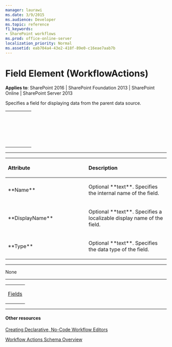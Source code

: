 ```yaml
---
manager: laurawi
ms.date: 3/9/2015
ms.audience: Developer
ms.topic: reference
f1_keywords:
- SharePoint workflows
ms.prod: office-online-server
localization_priority: Normal
ms.assetid: eab704a4-43e2-418f-89e0-c16eae7aab7b
---
```


# Field Element (WorkflowActions)

**Applies to**: SharePoint 2016 | SharePoint Foundation 2013 | SharePoint Online | SharePoint Server 2013

Specifies a field for displaying data from the parent data source.

<span codelanguage="other"></span>
<table>
<colgroup>
<col width="100%" />
</colgroup>
<tbody>
<tr class="odd">
<td align="left"><pre><code><SchemaSource>
    <Fields>
        <Field>
        </Field>
    </Fields>
</SchemaSource></code></pre></td>
</tr>
</tbody>
</table>


-----------------------------------------------------------------------------------------------------------------------------------------------------------------------------------------------

<table>
<colgroup>
<col width="50%" />
<col width="50%" />
</colgroup>
<thead>
<tr class="header">
<th align="left"><p>Attribute</p></th>
<th align="left"><p>Description</p></th>
</tr>
</thead>
<tbody>
<tr class="odd">
<td align="left"><p>**Name**</p></td>
<td align="left"><p>Optional **text**. Specifies the internal name of the field.</p></td>
</tr>
<tr class="even">
<td align="left"><p>**DisplayName**</p></td>
<td align="left"><p>Optional **text**. Specifies a localizable display name of the field.</p></td>
</tr>
<tr class="odd">
<td align="left"><p>**Type**</p></td>
<td align="left"><p>Optional **text**. Specifies the data type of the field.</p></td>
</tr>
</tbody>
</table>


---------------------------------------------------------------------------------------------------------------------------------------------------------------------------------------------------

None


---------------------------------------------------------------------------------------------------------------------------------------------------------------------------------------------------

<table>
<colgroup>
<col width="100%" />
</colgroup>
<tbody>
<tr class="odd">
<td align="left"><p><a href="fields-element-workflowactions.md">Fields</a></p></td>
</tr>
</tbody>
</table>


-------------------------------------------------------------------------------------------------------------------------------------------------------------------------------------------

#### Other resources

[Creating Declarative, No-Code Workflow
Editors](http://msdn.microsoft.com/library/60dfda8d-e724-4d7d-9578-aa239c362dcf(Office.15).aspx)

[Workflow Actions Schema
Overview](http://msdn.microsoft.com/library/25da07cb-b228-43f2-9cdf-c8c71c3eabbb(Office.15).aspx)








